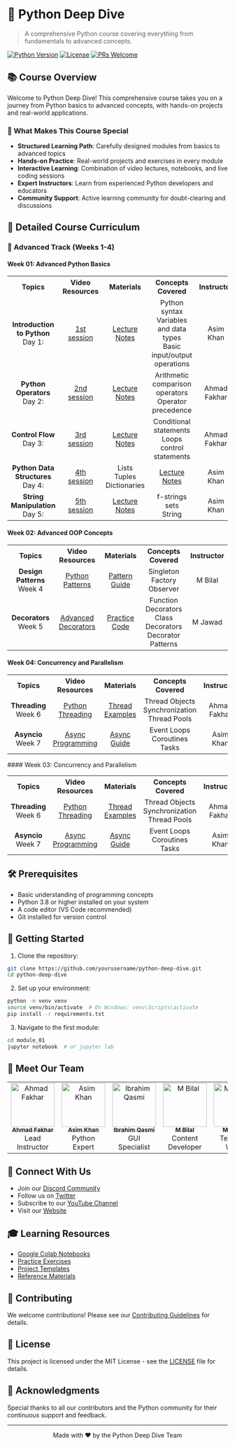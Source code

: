 # 🐍 Python Deep Dive

> A comprehensive Python course covering everything from fundamentals to advanced concepts.

[![Python Version](https://img.shields.io/badge/Python-3.8%2B-blue.svg)](https://www.python.org/downloads/)
[![License](https://img.shields.io/badge/License-MIT-green.svg)](LICENSE)
[![PRs Welcome](https://img.shields.io/badge/PRs-welcome-brightgreen.svg)](CONTRIBUTING.md)

## 📚 Course Overview

Welcome to Python Deep Dive! This comprehensive course takes you on a journey from Python basics to advanced concepts, with hands-on projects and real-world applications.

### 🎯 What Makes This Course Special

- **Structured Learning Path**: Carefully designed modules from basics to advanced topics
- **Hands-on Practice**: Real-world projects and exercises in every module
- **Interactive Learning**: Combination of video lectures, notebooks, and live coding sessions
- **Expert Instructors**: Learn from experienced Python developers and educators
- **Community Support**: Active learning community for doubt-clearing and discussions

## 📖 Detailed Course Curriculum

### 🚀 Advanced Track (Weeks 1-4)

#### Week 01: Advanced Python Basics
<table>
    <tbody>
        <tr>
            <th>Topics</th>
            <th>Video Resources</th>
            <th>Materials</th>
            <th>Concepts Covered</th>
            <th>Instructor</th>
        </tr>
        <tr>
            <td align="center"><b>Introduction to Python</b></br>Day 1: </td>
            <td align="center"><a href="https://www.facebook.com/iCodeguru/videos/2816555218526600/">1st session</a></td>
            <td align="center"><a href="https://colab.research.google.com/drive/1eism1ZFhi50xwmOsXwFk_sC1Zr4X8hEB?usp=sharing">Lecture Notes</a></td>
            <td align="center">Python syntax</br>Variables and data types</br>Basic input/output operations</td>
            <td align="center">Asim Khan</td>
        </tr>
        <tr>
            <td align="center"><b>Python Operators</b></br>Day 2: </td>
            <td align="center"><a href="https://www.facebook.com/iCodeguru/videos/548941964729383">2nd session</a></td>
            <td align="center"><a href="#">Lecture Notes</a></td>
            <td align="center">Arithmetic</br>comparison operators</br>Operator precedence</td>
            <td align="center">Ahmad Fakhar</td>
        </tr>        
        <tr>
            <td align="center"><b>Control Flow</b></br>Day 3: </td>
            <td align="center"><a href="https://www.facebook.com/iCodeguru/videos/1665413234020809">3rd session</a></td>
            <td align="center"><a href="#">Lecture Notes</a></td>
            <td align="center">Conditional statements</br>Loops</br>control statements</td>
            <td align="center">Ahmad Fakhar</td>
        </tr>        
        <tr>
            <td align="center"><b>Python Data Structures</b></br>Day 4: </td>
            <td align="center"><a href="https://www.facebook.com/share/v/a99LxxChCq4ZFYBr/">4th session</a></td>
             <td align="center">Lists</br>Tuples</br>Dictionaries</td>
            <td align="center"><a href="#">Lecture Notes</a></td>            
            <td align="center">Asim Khan</td>
        </tr>
        <tr>
            <td align="center"><b>String Manipulation</b></br>Day 5: </td>
            <td align="center"><a href="https://www.facebook.com/share/v/tocrUVggDbnid2dt/">5th session</a></td>
            <td align="center"><a href="#">Lecture Notes</a></td>
            <td align="center">f-strings</br>sets</br>String</td>
            <td align="center">Asim Khan</td>
        </tr>

</table>

#### Week 02: Advanced OOP Concepts
<table>
    <tbody>
        <tr>
            <th>Topics</th>
            <th>Video Resources</th>
            <th>Materials</th>
            <th>Concepts Covered</th>
            <th>Instructor</th>
        </tr>
        <tr>
            <td align="center"><b>Design Patterns</b></br>Week 4</td>
            <td align="center"><a href="#">Python Patterns</a></td>
            <td align="center"><a href="#">Pattern Guide</a></td>
            <td align="center">Singleton</br>Factory</br>Observer</td>
            <td align="center">M Bilal</td>
        </tr>
        <tr>
            <td align="center"><b>Decorators</b></br>Week 5</td>
            <td align="center"><a href="#">Advanced Decorators</a></td>
            <td align="center"><a href="#">Practice Code</a></td>
            <td align="center">Function Decorators</br>Class Decorators</br>Decorator Patterns</td>
            <td align="center">M Jawad</td>
        </tr>
    </tbody>
</table>

#### Week 04: Concurrency and Parallelism
<table>
    <tbody>
        <tr>
            <th>Topics</th>
            <th>Video Resources</th>
            <th>Materials</th>
            <th>Concepts Covered</th>
            <th>Instructor</th>
        </tr>
        <tr>
            <td align="center"><b>Threading</b></br>Week 6</td>
            <td align="center"><a href="#">Python Threading</a></td>
            <td align="center"><a href="#">Thread Examples</a></td>
            <td align="center">Thread Objects</br>Synchronization</br>Thread Pools</td>
            <td align="center">Ahmad Fakhar</td>
        </tr>
        <tr>
            <td align="center"><b>Asyncio</b></br>Week 7</td>
            <td align="center"><a href="#">Async Programming</a></td>
            <td align="center"><a href="#">Async Guide</a></td>
            <td align="center">Event Loops</br>Coroutines</br>Tasks</td>
            <td align="center">Asim Khan</td>
        </tr>
    </tbody>
</table>
#### Week 03: Concurrency and Parallelism
<table>
    <tbody>
        <tr>
            <th>Topics</th>
            <th>Video Resources</th>
            <th>Materials</th>
            <th>Concepts Covered</th>
            <th>Instructor</th>
        </tr>
        <tr>
            <td align="center"><b>Threading</b></br>Week 6</td>
            <td align="center"><a href="#">Python Threading</a></td>
            <td align="center"><a href="#">Thread Examples</a></td>
            <td align="center">Thread Objects</br>Synchronization</br>Thread Pools</td>
            <td align="center">Ahmad Fakhar</td>
        </tr>
        <tr>
            <td align="center"><b>Asyncio</b></br>Week 7</td>
            <td align="center"><a href="#">Async Programming</a></td>
            <td align="center"><a href="#">Async Guide</a></td>
            <td align="center">Event Loops</br>Coroutines</br>Tasks</td>
            <td align="center">Asim Khan</td>
        </tr>
    </tbody>
</table>

## 🛠️ Prerequisites

- Basic understanding of programming concepts
- Python 3.8 or higher installed on your system
- A code editor (VS Code recommended)
- Git installed for version control

## 🚀 Getting Started

1. Clone the repository:
```bash
git clone https://github.com/yourusername/python-deep-dive.git
cd python-deep-dive
```

2. Set up your environment:
```bash
python -m venv venv
source venv/bin/activate  # On Windows: venv\Scripts\activate
pip install -r requirements.txt
```

3. Navigate to the first module:
```bash
cd module_01
jupyter notebook  # or jupyter lab
```

## 👥 Meet Our Team

<table align="center">
    <tr>
        <td align="center"><a href="https://github.com/Ahmad-Fakhar"><img src="https://avatars.githubusercontent.com/u/155258276?v=4" width="100px;" alt="Ahmad Fakhar"/><br/><sub><b>Ahmad Fakhar</b></sub></a><br/>Lead Instructor</td>
        <td align="center"><a href="https://github.com/Asimbaloch"><img src="https://avatars.githubusercontent.com/u/85347127?v=4" width="100px;" alt="Asim Khan"/><br/><sub><b>Asim Khan</b></sub></a><br/>Python Expert</td>
        <td align="center"><a href="https://github.com/muhammadibrahim313"><img src="https://avatars.githubusercontent.com/u/147333130?v=4" width="100px;" alt="Ibrahim Qasmi"/><br/><sub><b>Ibrahim Qasmi</b></sub></a><br/>GUI Specialist</td>
        <td align="center"><a href="https://github.com/bilal77511"><img src="https://avatars.githubusercontent.com/u/149602572?v=4" width="100px;" alt="M Bilal"/><br/><sub><b>M Bilal</b></sub></a><br/>Content Developer</td>
        <td align="center"><a href="https://github.com/mj-awad17/"><img src="https://avatars.githubusercontent.com/u/77524488?v=4" width="100px;" alt="M Jawad"/><br/><sub><b>M Jawad</b></sub></a><br/>Technical Writer</td>
    </tr>
</table>

## 📱 Connect With Us

- Join our [Discord Community](https://discord.gg/pythondeepive)
- Follow us on [Twitter](https://twitter.com/pythondeepive)
- Subscribe to our [YouTube Channel](https://youtube.com/pythondeepive)
- Visit our [Website](https://pythondeepive.community)

## 🎓 Learning Resources

- [Google Colab Notebooks](https://colab.research.google.com/notebooks/advanced-python)
- [Practice Exercises](./exercises)
- [Project Templates](./projects)
- [Reference Materials](./docs)

## 🤝 Contributing

We welcome contributions! Please see our [Contributing Guidelines](CONTRIBUTING.md) for details.

## 📄 License

This project is licensed under the MIT License - see the [LICENSE](LICENSE) file for details.

## 🙏 Acknowledgments

Special thanks to all our contributors and the Python community for their continuous support and feedback.

---
<p align="center">Made with ❤️ by the Python Deep Dive Team</p>
